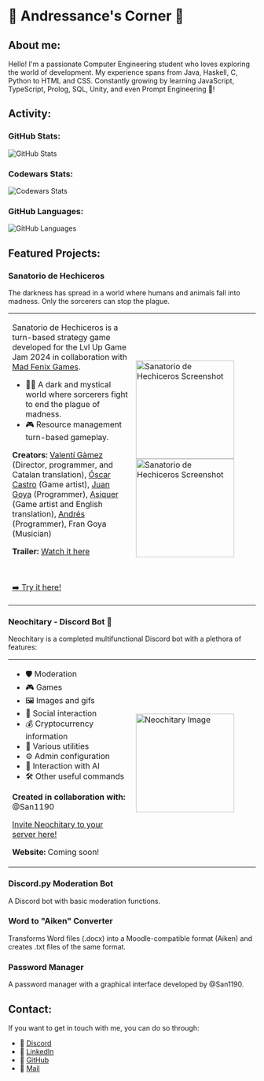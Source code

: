 # 🌟 Andressance's Corner 🌟

## About me:
Hello! I'm a passionate Computer Engineering student who loves exploring the world of development. My experience spans from Java, Haskell, C, Python to HTML and CSS. Constantly growing by learning JavaScript, TypeScript, Prolog, SQL, Unity, and even Prompt Engineering 🤖!

## Activity:
### GitHub Stats:
![GitHub Stats](https://github-readme-stats.vercel.app/api?username=Andressance&show_icons=true&theme=radical)

### Codewars Stats:
![Codewars Stats](https://www.codewars.com/users/Andressance/badges/large)

### GitHub Languages:
![GitHub Languages](https://github-readme-stats.vercel.app/api/top-langs/?username=Andressance&layout=compact&theme=radical)

## Featured Projects:
### Sanatorio de Hechiceros
The darkness has spread in a world where humans and animals fall into madness. Only the sorcerers can stop the plague.

<table>
  <tr>
    <td width="50%">
      <p>Sanatorio de Hechiceros is a turn-based strategy game developed for the Lvl Up Game Jam 2024 in collaboration with <a href="https://madfenix.com/" target="_blank">Mad Fenix Games</a>.</p>
      <ul>
        <li>🧙‍♂️ A dark and mystical world where sorcerers fight to end the plague of madness.</li>
        <li>🎮 Resource management turn-based gameplay.</li>
      </ul>
      <p><strong>Creators:</strong> <a href="https://github.com/vgrdominik" target="_blank">Valentí Gàmez</a> (Director, programmer, and Catalan translation), <a href="https://github.com/CastGames" target="_blank">Óscar Castro</a> (Game artist), <a href="https://github.com/jmgoya" target="_blank">Juan Goya</a> (Programmer), <a href="https://github.com/Asiquer" target=_blank">Asiquer</a> (Game artist and English translation), <a href="https://github.com/Andressance" target="_blank">Andrés</a> (Programmer), Fran Goya (Musician)</p>
      <p><strong>Trailer:</strong> <a href="https://www.youtube.com/watch?v=Cf5icTwDW_w">Watch it here</a></p><br><p><a href="https://iamvalentigamez.itch.io/sanatorio-de-hechiceros" target="_blank">➡️ Try it here!</a></p>
    </td>
    <td>
      <img src="https://img.itch.zone/aW1hZ2UvMjgxNzYyOC8xNjgzNTA5NS5qcGc=/original/xFbu%2BR.jpg" alt="Sanatorio de Hechiceros Screenshot" width="200">
      <img src="https://img.itch.zone/aW1hZ2UvMjgxNzYyOC8xNjgzNTA5NC5qcGc=/347x500/ddPcRq.jpg" alt="Sanatorio de Hechiceros Screenshot" width="200">
    </td>
  </tr>
</table>

### Neochitary - Discord Bot 🤖
Neochitary is a completed multifunctional Discord bot with a plethora of features:

<table>
  <tr>
    <td width="50%">
      <ul>
        <li>🛡️ Moderation</li>
        <li>🎮 Games</li>
        <li>🖼️ Images and gifs</li>
        <li>👫 Social interaction</li>
        <li>💰 Cryptocurrency information</li>
        <li>🔧 Various utilities</li>
        <li>⚙️ Admin configuration</li>
        <li>🧠 Interaction with AI</li>
        <li>🛠️ Other useful commands</li>
      </ul>
      <p><strong>Created in collaboration with:</strong> @San1190</p>
      <p><a href="https://top.gg/bot/1176859590214815774" target="_blank">Invite Neochitary to your server here!</a></p>
      <p><strong>Website:</strong> Coming soon!</p>
    </td>
    <td>
      <img src="https://github.com/Andressance/Andressance/assets/112200070/ea500368-2584-4796-9ae8-a38b539a417f" alt="Neochitary Image" width="200">
    </td>
  </tr>
</table>

### Discord.py Moderation Bot
A Discord bot with basic moderation functions.

### Word to "Aiken" Converter
Transforms Word files (.docx) into a Moodle-compatible format (Aiken) and creates .txt files of the same format.

### Password Manager
A password manager with a graphical interface developed by @San1190.


## Contact:
If you want to get in touch with me, you can do so through:
- 💬 [Discord](https://discord.com/users/443124119580442656)
- 💼 [LinkedIn](https://www.linkedin.com/in/andr%C3%A9s-sancen%C3%B3n-cuesta-10241425a?utm_source=share&utm_campaign=share_via&utm_content=profile&)
- 🐙 [GitHub](https://github.com/Andressance)
- 📩 [Mail](mailto:contact.andressance@gmail.com)
